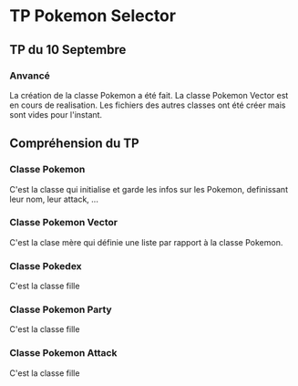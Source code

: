 # TP Pokemon Selector

## TP du 10 Septembre

###  Anvancé 
La création de la classe Pokemon a été fait.
La classe Pokemon Vector est en cours de realisation.
Les fichiers des autres classes ont été créer mais sont 
vides pour l'instant.




## Compréhension du TP
### Classe Pokemon
C'est la classe qui initialise et garde les infos sur les Pokemon, 
definissant leur nom, leur attack, ...

### Classe Pokemon Vector
C'est la clase mère qui définie une liste par rapport à la classe 
Pokemon. 

### Classe Pokedex
C'est la classe fille

### Classe Pokemon Party
C'est la classe fille

### Classe Pokemon Attack
C'est la classe fille

